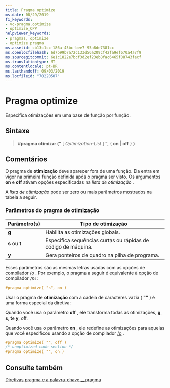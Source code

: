 ```yaml
---
title: Pragma optimize
ms.date: 08/29/2019
f1_keywords:
- vc-pragma.optimize
- optimize_CPP
helpviewer_keywords:
- pragmas, optimize
- optimize pragma
ms.assetid: cb13c1cc-186a-45bc-bee7-95a8de7381cc
ms.openlocfilehash: 6d7b99b7a72c133d56a209cf42fa9ef670a4a7f9
ms.sourcegitcommit: 6e1c1822e7bcf3d2ef23eb8fac6465f88743facf
ms.translationtype: MT
ms.contentlocale: pt-BR
ms.lasthandoff: 09/03/2019
ms.locfileid: "70220507"
---
```

# <a name="optimize-pragma"></a>Pragma optimize

Especifica otimizações em uma base de função por função.

## <a name="syntax"></a>Sintaxe

> **#pragma otimizar ("** [ *Optimization-List* ] **",** { **on** | **off** } **)**

## <a name="remarks"></a>Comentários

O pragma de **otimização** deve aparecer fora de uma função. Ela entra em vigor na primeira função definida após o pragma ser visto. Os argumentos **on** e **off** ativam opções especificadas na *lista de otimização* .

A *lista de otimização* pode ser zero ou mais parâmetros mostrados na tabela a seguir.

### <a name="parameters-of-the-optimize-pragma"></a>Parâmetros do pragma de otimização

| Parâmetro(s) | Tipo de otimização |
|--------------------|--------------------------|
| **g** | Habilita as otimizações globais. |
| **s** ou **t** | Especifica sequências curtas ou rápidas de código de máquina. |
| **y** | Gera ponteiros de quadro na pilha de programa. |

Esses parâmetros são as mesmas letras usadas com as opções de compilador [/o](../build/reference/o-options-optimize-code.md) . Por exemplo, o pragma a seguir é equivalente à opção de compilador `/Os`:

```cpp
#pragma optimize( "s", on )
```

Usar o pragma de **otimização** com a cadeia de caracteres vazia ( **""** ) é uma forma especial da diretiva:

Quando você usa o parâmetro **off** , ele transforma todas as otimizações, **g**, **s**, **t**e **y**, off.

Quando você usa o parâmetro **on** , ele redefine as otimizações para aquelas que você especificou usando a opção de compilador [/o](../build/reference/o-options-optimize-code.md) .

```cpp
#pragma optimize( "", off )
/* unoptimized code section */
#pragma optimize( "", on )
```

## <a name="see-also"></a>Consulte também

[Diretivas pragma e a palavra-chave __pragma](../preprocessor/pragma-directives-and-the-pragma-keyword.md)
